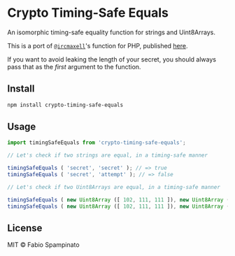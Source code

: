 # Crypto Timing-Safe Equals

An isomorphic timing-safe equality function for strings and Uint8Arrays.

This is a port of [`@ircmaxell`](https://github.com/ircmaxell)'s function for PHP, published [here](https://blog.ircmaxell.com/2012/12/seven-ways-to-screw-up-bcrypt.html?m=1#8-Bonus-Not-Using-A-Timing-Safe-Comparison).

If you want to avoid leaking the length of your secret, you should always pass that as the _first_ argument to the function.

## Install

```sh
npm install crypto-timing-safe-equals
```

## Usage

```ts
import timingSafeEquals from 'crypto-timing-safe-equals';

// Let's check if two strings are equal, in a timing-safe manner

timingSafeEquals ( 'secret', 'secret' ); // => true
timingSafeEquals ( 'secret', 'attempt' ); // => false

// Let's check if two Uint8Arrays are equal, in a timing-safe manner

timingSafeEquals ( new Uint8Array ([ 102, 111, 111 ]), new Uint8Array ([ 102, 111, 111 ]) ); // => true
timingSafeEquals ( new Uint8Array ([ 102, 111, 111 ]), new Uint8Array ([ 98, 97, 114 ]) ); // => false
```

## License

MIT © Fabio Spampinato
